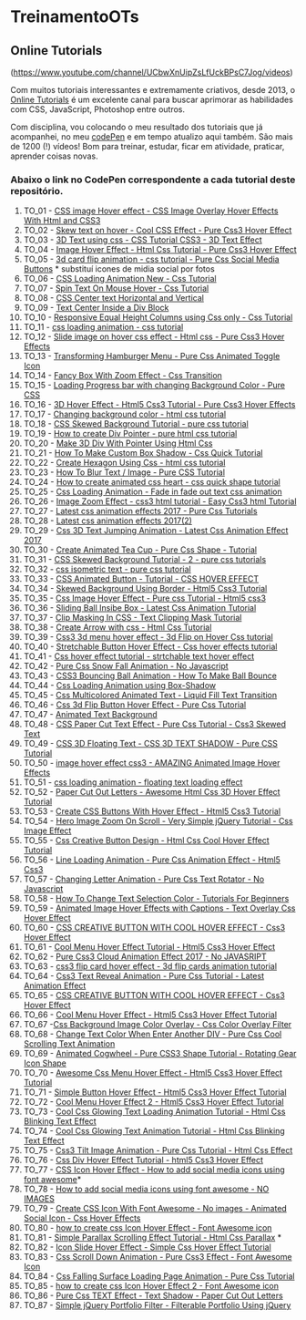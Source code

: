 # TreinamentoOTs
## Online Tutorials 
(https://www.youtube.com/channel/UCbwXnUipZsLfUckBPsC7Jog/videos)

Com muitos tutoriais interessantes e extremamente criativos, desde 2013, o [Online Tutorials](https://www.youtube.com/channel/UCbwXnUipZsLfUckBPsC7Jog) é um excelente canal para buscar aprimorar as habilidades com CSS, JavaScript, Photoshop entre outros.

Com disciplina, vou colocando o meu resultado dos tutoriais que já acompanhei, no meu [codePen](https://codepen.io/rcks29c) e em tempo atualizo aqui também.  São mais de 1200 (!) vídeos!
Bom para treinar, estudar, ficar em atividade, praticar, aprender coisas novas.

### Abaixo o link no CodePen correspondente a cada tutorial deste repositório.

 1. TO_01 - [CSS image Hover effect - CSS Image Overlay Hover Effects With Html and CSS3](https://codepen.io/rcks29c/full/GRJKGxK)
 2. TO_02 - [Skew text on hover - Cool CSS Effect - Pure Css3 Hover Effect](https://codepen.io/rcks29c/full/vYOBoZW)
 3. TO_03 - [3D Text using css - CSS Tutorial CSS3 - 3D Text Effect](https://codepen.io/rcks29c/full/BaNaaoQ)
 4. TO_04 - [Image Hover Effect - Html Css Tutorial - Pure Css3 Hover Effect](https://codepen.io/rcks29c/full/oNXNwyg)
 5. TO_05 - [3d card flip animation - css tutorial - Pure Css Social Media Buttons](https://codepen.io/rcks29c/full/OJVJjLO) * substituí icones de midia social por fotos 
 6. TO_06 - [CSS Loading Animation New - Css Tutorial](https://codepen.io/rcks29c/full/LYVYzym)
 7. TO_07 - [Spin Text On Mouse Hover - Css Tutorial](https://codepen.io/rcks29c/full/mdJdpPM)
 8. TO_08 - [CSS Center text Horizontal and Vertical](https://codepen.io/rcks29c/full/yLNLpjm)
 9. TO_09 - [Text Center Inside a Div Block](https://codepen.io/rcks29c/full/KKpwpQV)
 10. TO_10 - [Responsive Equal Height Columns using Css only - Css Tutorial](https://codepen.io/rcks29c/full/WNvbvLr)
 11. TO_11 - [css loading animation - css tutorial](https://codepen.io/rcks29c/full/rNVaOyv)
 12. TO_12 - [Slide image on hover css effect - Html css - Pure Css3 Hover Effects](https://codepen.io/rcks29c/full/zYGxqYK)
 13. TO_13 - [Transforming Hamburger Menu - Pure Css Animated Toggle Icon](https://codepen.io/rcks29c/full/mdJyBeK)
 14. TO_14 - [Fancy Box With Zoom Effect - Css Transition](https://codepen.io/rcks29c/full/GRJgOKb)
 15. TO_15 - [Loading Progress bar with changing Background Color - Pure CSS](https://codepen.io/rcks29c/full/WNvvGZz)
 16. TO_16 - [3D Hover Effect - Html5 Css3 Tutorial - Pure Css3 Hover Effects](https://codepen.io/rcks29c/full/wvaaROm)
 17. TO_17 - [Changing background color - html css tutorial](https://codepen.io/rcks29c/full/oNXXmyG)
 18. TO_18 - [CSS Skewed Background Tutorial - pure css tutorial](https://codepen.io/rcks29c/full/bGddZdb)
 19. TO_19 - [How to create Div Pointer - pure html css tutorial ](https://codepen.io/rcks29c/full/LYVVoxx)
 20. TO_20 - [Make 3D Div With Pointer Using Html Css](https://codepen.io/rcks29c/full/yLNYXXa)
 21. TO_21 - [How To Make Custom Box Shadow - Css Quick Tutorial](https://codepen.io/rcks29c/full/abOvVXK)
 22. TO_22 - [Create Hexagon Using Css - html css tutorial](https://codepen.io/rcks29c/full/GRJpyjp)
 23. TO_23 - [How To Blur Text / Image - Pure CSS Tutorial](https://codepen.io/rcks29c/full/gOpPawQ)
 24. TO_24 - [How to create animated css heart - css quick shape tutorial ](https://codepen.io/rcks29c/full/wvaMMwK)
 25. TO_25 - [Css Loading Animation - Fade in fade out text css animation](https://codepen.io/rcks29c/full/yLNeeaz)
 26. TO_26 - [Image Zoom Effect - css3 html tutorial - Easy Css3 html Tutorial](https://codepen.io/rcks29c/full/abOdGvG)
 27. TO_27 - [Latest css animation effects 2017 - Pure Css Tutorials](https://codepen.io/rcks29c/full/zYGrjNj)
 28. TO_28 - [Latest css animation effects 2017(2)](https://codepen.io/rcks29c/full/dyoMGax)
 29. TO_29 - [Css 3D Text Jumping Animation - Latest Css Animation Effect 2017](https://codepen.io/rcks29c/full/yLNOGPb)
 30. TO_30 - [Create Animated Tea Cup - Pure Css Shape - Tutorial](https://codepen.io/rcks29c/full/RwPavrW)
 31. TO_31 - [CSS Skewed Background Tutorial - 2 - pure css tutorials](https://codepen.io/rcks29c/full/KKpMvKw)
 32. TO_32 - [css isometric text - pure css tutorial](https://codepen.io/rcks29c/full/yLNJoLY)
 33. TO_33 - [CSS Animated Button - Tutorial - CSS HOVER EFFECT](https://codepen.io/rcks29c/full/WNvxZbp)
 34. TO_34 - [Skewed Background Using Border - Html5 Css3 Tutorial](https://codepen.io/rcks29c/full/MWweNoj)
 35. TO_35 - [Css Image Hover Effect - Pure css Tutorial - Html5 css3](https://codepen.io/rcks29c/full/YzXWmRB)
 36. TO_36 - [Sliding Ball Insibe Box - Latest Css Animation Tutorial](https://codepen.io/rcks29c/full/dyoRXja)
 37. TO_37 - [Clip Masking In CSS - Text Clipping Mask Tutorial](https://codepen.io/rcks29c/full/OJVgqaJ)
 38. TO_38 - [Create Arrow with css - Html Css Tutorial](https://codepen.io/rcks29c/full/eYNRoOy)
 39. TO_39 - [Css3 3d menu hover effect - 3d Flip on Hover Css tutorial](https://codepen.io/rcks29c/full/QWbgeyp)
 40. TO_40 - [Stretchable Button Hover Effect - Css hover effects tutorial](https://codepen.io/rcks29c/full/MWwvmMW)
 41. TO_41 - [Css hover effect tutorial - strtchable text hover effect](https://codepen.io/rcks29c/full/zYGdzGK)
 42. TO_42 - [Pure Css Snow Fall Animation - No Javascript ](https://codepen.io/rcks29c/full/abOywNJ)
 43. TO_43 - [CSS3 Bouncing Ball Animation - How To Make Ball Bounce](https://codepen.io/rcks29c/full/poJrwKb)
 44. TO_44 - [Css Loading Animation using Box-Shadow](https://codepen.io/rcks29c/full/GRJMXJe)
 45. TO_45 - [Css Multicolored Animated Text - Liquid Fill Text Transition](https://codepen.io/rcks29c/full/dyoVqgL)
 46. TO_46 - [Css 3d Flip Button Hover Effect - Pure Css Tutorial](https://codepen.io/rcks29c/full/xxGXydo)
 47. TO_47 - [Animated Text Background](https://codepen.io/rcks29c/full/jOPGeXe)
 48. TO_48 - [CSS Paper Cut Text Effect - Pure Css Tutorial - Css3 Skewed Text](https://codepen.io/rcks29c/full/bGdYEOe)
 49. TO_49 - [CSS 3D Floating Text - CSS 3D TEXT SHADOW - Pure CSS Tutorial](https://codepen.io/rcks29c/full/JjdOGqw)
 50. TO_50 - [image hover effect css3 - AMAZING Animated Image Hover Effects](https://codepen.io/rcks29c/full/dyoZMdo)
 51. TO_51 - [css loading animation - floating text loading effect](https://codepen.io/rcks29c/full/gOpXrzm)
 52. TO_52 - [Paper Cut Out Letters - Awesome Html Css 3D Hover Effect Tutorial](https://codepen.io/rcks29c/full/poJpqgz)
 53. TO_53 - [Create CSS Buttons With Hover Effect - Html5 Css3 Tutorial](https://codepen.io/rcks29c/full/rNVpoPw)
 54. TO_54 - [Hero Image Zoom On Scroll - Very Simple jQuery Tutorial - Css Image Effect](https://codepen.io/rcks29c/full/YzXYBdP)
 55. TO_55 - [Css Creative Button Design - Html Css Cool Hover Effect Tutorial](https://codepen.io/rcks29c/full/PoqELVR)
 56. TO_56 - [Line Loading Animation - Pure Css Animation Effect - Html5 Css3](https://codepen.io/rcks29c/full/eYNVyXB)
 57. TO_57 - [Changing Letter Animation - Pure Css Text Rotator - No Javascript](https://codepen.io/rcks29c/full/yLNvveV)
 58. TO_58 - [How To Change Text Selection Color - Tutorials For Beginners](https://codepen.io/rcks29c/full/VwLQQmq)
 59. TO_59 - [Animated Image Hover Effects with Captions - Text Overlay Css Hover Effect](https://codepen.io/rcks29c/full/PoqQQaP)
 60. TO_60 - [CSS CREATIVE BUTTON WITH COOL HOVER EFFECT - Css3 Hover Effect](https://codepen.io/rcks29c/full/GRJQara)
 61. TO_61 - [Cool Menu Hover Effect Tutorial - Html5 Css3 Hover Effect](https://codepen.io/rcks29c/full/NWqyVZp)
 62. TO_62 - [Pure Css3 Cloud Animation Effect 2017 - No JAVASRIPT](https://codepen.io/rcks29c/full/qBdxzre)
 63. TO_63 - [css3 flip card hover effect - 3d flip cards animation tutorial](https://codepen.io/rcks29c/full/JjdpgBJ)
 64. TO_64 - [Css3 Text Reveal Animation - Pure Css Tutorial - Latest Animation Effect](https://codepen.io/rcks29c/full/PoqRYqg)
 65. TO_65 - [CSS CREATIVE BUTTON WITH COOL HOVER EFFECT - Css3 Hover Effect ](https://codepen.io/rcks29c/full/oNXqvEQ)
 66. TO_66 - [Cool Menu Hover Effect - Html5 Css3 Hover Effect Tutorial](https://codepen.io/rcks29c/full/QWbmqLL)
 67. TO_67 -[Css Background Image Color Overlay - Css Color Overlay Filter](https://codepen.io/rcks29c/full/eYNMGNB)
 68. TO_68 - [Change Text Color When Enter Another DIV - Pure Css Cool Scrolling Text Animation](https://codepen.io/rcks29c/full/abOYLYY)
 69. TO_69 - [Animated Cogwheel - Pure CSS3 Shape Tutorial - Rotating Gear Icon Shape](https://codepen.io/rcks29c/full/ExjEoax)
 70. TO_70 - [Awesome Css Menu Hover Effect - Html5 Css3 Hover Effect Tutorial](https://codepen.io/rcks29c/full/poJLprm)
 71. TO_71 - [Simple Button Hover Effect - Html5 Css3 Hover Effect Tutorial](https://codepen.io/rcks29c/full/vYORpQR)
 72. TO_72 - [Cool Menu Hover Effect 2 - Html5 Css3 Hover Effect Tutorial](https://codepen.io/rcks29c/full/KKpobJO)
 73. TO_73 - [Cool Css Glowing Text Loading Animation Tutorial - Html Css Blinking Text Effect](https://codepen.io/rcks29c/full/ExjEGqZ)
 74. TO_74 - [Cool Css Glowing Text Animation Tutorial - Html Css Blinking Text Effect](https://codepen.io/rcks29c/full/rNVdPMj)
 75. TO_75 - [Css3 Tilt Image Animation - Pure Css Tutorial - Html Css Effect](https://codepen.io/rcks29c/full/oNXqmWd)
 76. TO_76 - [Css Div Hover Effect Tutorial - html5 Css3 Hover Effect](https://codepen.io/rcks29c/full/BaNrMXj)
 77. TO_77 - [CSS Icon Hover Effect - How to add social media icons using font awesome](https://codepen.io/rcks29c/full/yLNKmOZ)*
 78. TO_78 - [How to add social media icons using font awesome - NO IMAGES](https://codepen.io/rcks29c/full/xxGjpmO)
 79. TO_79 - [Create CSS Icon With Font Awesome - No images - Animated Social Icon - Css Hover Effects](https://codepen.io/rcks29c/full/RwPyQRJ)
 80. TO_80 - [how to create css Icon Hover Effect - Font Awesome icon](https://codepen.io/rcks29c/full/WNvJMBr)
 81. TO_81 - [Simple Parallax Scrolling Effect Tutorial - Html Css Parallax](https://codepen.io/rcks29c/full/VwLxxaa) *
 82. TO_82 - [Icon Slide Hover Effect - Simple Css Hover Effect Tutorial](https://codepen.io/rcks29c/full/RwPyBPm)
 83. TO_83 - [Css Scroll Down Animation - Pure Css3 Effect - Font Awesome Icon](https://codepen.io/rcks29c/full/VwLxBJL)
 84. TO_84 - [Css Falling Surface Loading Page Animation - Pure Css Tutorial](https://codepen.io/rcks29c/full/rNVKLZK)
 85. TO_85 - [how to create css Icon Hover Effect 2 - Font Awesome icon](https://codepen.io/rcks29c/full/QWbxEJg)
 86. TO_86 - [Pure Css TEXT Effect - Text Shadow - Paper Cut Out Letters](https://codepen.io/rcks29c/full/KKpegBr)
 87. TO_87 - [Simple jQuery Portfolio Filter - Filterable Portfolio Using jQuery](https://codepen.io/rcks29c/full/JjdBgxP)
